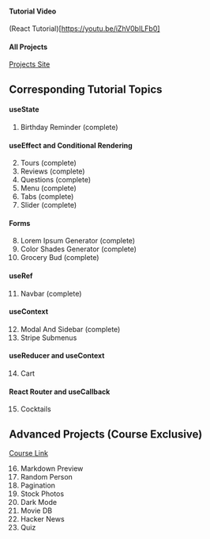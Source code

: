 #### Tutorial Video

(React Tutorial)[https://youtu.be/iZhV0bILFb0]

#### All Projects

[Projects Site](https://react-projects.netlify.app/)

## Corresponding Tutorial Topics

#### useState

1. Birthday Reminder (complete)

#### useEffect and Conditional Rendering

2. Tours (complete)
3. Reviews (complete)
4. Questions (complete)
5. Menu (complete)
6. Tabs (complete)
7. Slider (complete)

#### Forms

8. Lorem Ipsum Generator (complete)
9. Color Shades Generator (complete)
10. Grocery Bud (complete)

#### useRef

11. Navbar (complete)

#### useContext

12. Modal And Sidebar (complete)
13. Stripe Submenus

#### useReducer and useContext

14. Cart

#### React Router and useCallback

15. Cocktails

## Advanced Projects (Course Exclusive)

[Course Link](https://www.udemy.com/course/react-tutorial-and-projects-course/?couponCode=REACT-OCT)

16. Markdown Preview
17. Random Person
18. Pagination
19. Stock Photos
20. Dark Mode
21. Movie DB
22. Hacker News
23. Quiz
